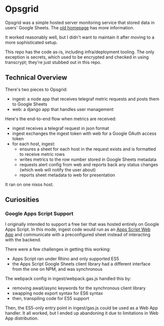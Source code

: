 # Opsgrid

Opsgrid was a simple hosted server monitoring service that stored data in users' Google Sheets.
The [old homepage](https://web.archive.org/web/20210119181448/https://www.opsgrid.net/) has more information.

It worked reasonably well, but I didn't want to maintain it after moving to a more sophisticated setup.

This repo has the code as-is, including infra/deployment tooling.
The only exception is secrets, which used to be encrypted and checked in using transcrypt; they're just stubbed out in this repo.

## Technical Overview

There's two pieces to Opsgrid:
* ingest: a node app that receives telegraf metric requests and posts them to Google Sheets
* web: a django app that handles user management

Here's the end-to-end flow when metrics are received:
* ingest receives a telegraf request in json format
* ingest exchanges the ingest token with web for a Google OAuth access token
* for each host, ingest:
  * ensures a sheet for each host in the request exists and is formatted to receive metric rows
  * writes metrics to the row number stored in Google Sheets metadata
  * requests alert config from web and reports back any status changes (which web will notify the user about)
  * reports sheet metadata to web for presentation

It ran on one nixos host.

## Curiosities

### Google Apps Script Support

I originally intended to support a free tier that was hosted entirely on Google Apps Script.
In this mode, ingest code would run as an [Apps Script Web App](https://developers.google.com/apps-script/guides/web) and communicate with a preconfigured sheet instead of interacting with the backend.

There were a few challenges in getting this working:
* Apps Script ran under Rhino and only supported ES5
* the Apps Script Google Sheets client library had a different interface from the one on NPM, and was synchronous

The webpack config in ingest/webpack.gas.js handled this by:
* removing await/async keywords for the synchronous client library
* swapping node export syntax for ES6 syntax
* then, transpiling code for ES5 support

Then, the ES5-only entry point in ingest/gas.js could be used as a Web App handler.
It all worked, but I ended up abandoning it due to limitations in Web App distribution.
